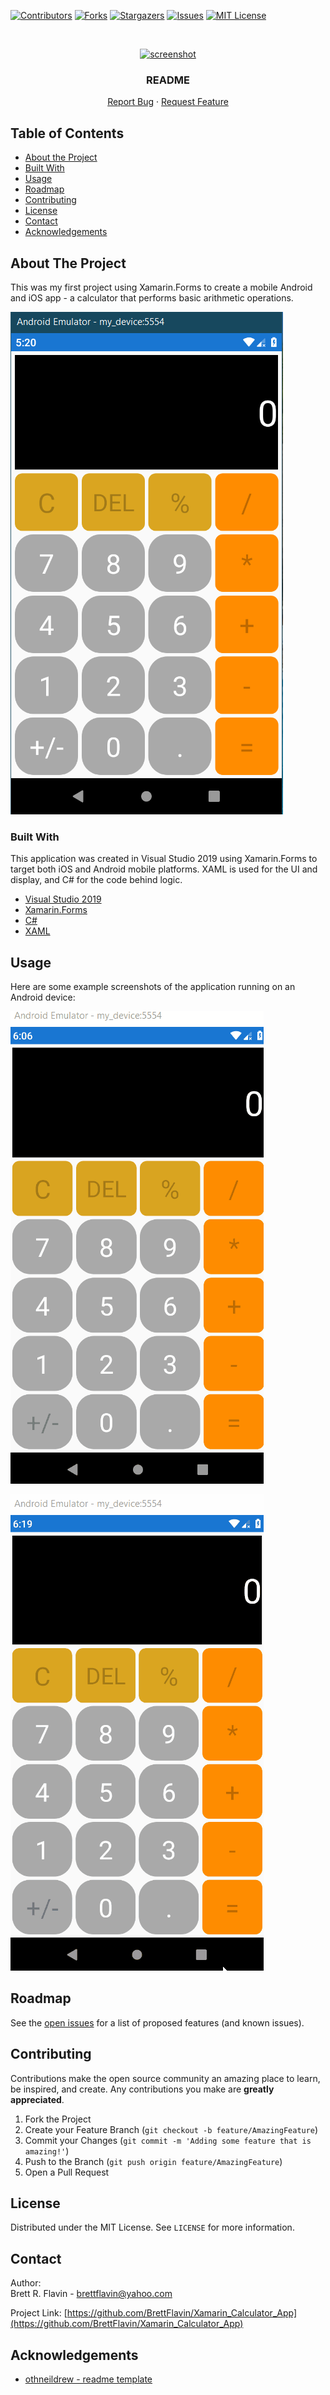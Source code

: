 <!--
*** Markdown "reference style" links used for readability.
*** Reference links are enclosed in brackets [ ] instead of parentheses ( ).
*** See the bottom of this document for the declaration of the reference variables
*** for contributors-url, forks-url, etc.
*** https://www.markdownguide.org/basic-syntax/#reference-style-links
-->


<!-- PROJECT SHIELDS -->
[![Contributors][contributors-shield]][contributors-url]
[![Forks][forks-shield]][forks-url]
[![Stargazers][stars-shield]][stars-url]
[![Issues][issues-shield]][issues-url]
[![MIT License][license-shield]][license-url]



<!-- PROJECT LOGO -->
<br />
<p align="center">
  <a href="https://github.com/BrettFlavin/Xamarin_Calculator_App/images">
    <img src="screenshot1.png" alt="screenshot" width="180" height="180">
  </a>

  <h3 align="center">README</h3>

  <p align="center">    
    <a href="https://github.com/BrettFlavin/Xamarin_Calculator_App/issues">Report Bug</a>
    ·
    <a href="https://github.com/BrettFlavin/Xamarin_Calculator_App/issues">Request Feature</a>
  </p>
</p>



<!-- TABLE OF CONTENTS -->
## Table of Contents

* [About the Project](#about-the-project)
* [Built With](#built-with)
* [Usage](#usage)
* [Roadmap](#roadmap)
* [Contributing](#contributing)
* [License](#license)
* [Contact](#contact)
* [Acknowledgements](#acknowledgements)



<!-- ABOUT THE PROJECT -->
## About The Project

This was my first project using Xamarin.Forms to create a mobile Android and iOS app - a calculator that performs basic arithmetic operations.

![Calculator screenshot1](https://github.com/BrettFlavin/Xamarin_Calculator_App/blob/master/images/screenshot1.png)


<!-- BUILT WITH -->
### Built With

This application was created in Visual Studio 2019 using Xamarin.Forms to target both iOS and Android mobile platforms. XAML is used for the UI and display, and C# for the code behind logic.

* [Visual Studio 2019](https://visualstudio.microsoft.com/vs/)
* [Xamarin.Forms](https://docs.microsoft.com/en-us/xamarin/xamarin-forms/)
* [C#](https://docs.microsoft.com/en-us/dotnet/csharp/)
* [XAML](https://docs.microsoft.com/en-us/dotnet/desktop-wpf/fundamentals/xaml)



<!-- USAGE EXAMPLES -->
## Usage

Here are some example screenshots of the application running on an Android device:

![Calculator screenshot2](https://github.com/BrettFlavin/Xamarin_Calculator_App/blob/master/images/screenshot2.gif)

![Calculator screenshot3](https://github.com/BrettFlavin/Xamarin_Calculator_App/blob/master/images/screenshot3.gif)



<!-- ROADMAP -->
## Roadmap

See the [open issues](https://github.com/BrettFlavin/Xamarin_Calculator_App/issues) for a list of proposed features (and known issues).



<!-- CONTRIBUTING -->
## Contributing

Contributions make the open source community an amazing place to learn, be inspired, and create. Any contributions you make are **greatly appreciated**.

1. Fork the Project
2. Create your Feature Branch (`git checkout -b feature/AmazingFeature`)
3. Commit your Changes (`git commit -m 'Adding some feature that is amazing!'`)
4. Push to the Branch (`git push origin feature/AmazingFeature`)
5. Open a Pull Request



<!-- LICENSE -->
## License

Distributed under the MIT License. See `LICENSE` for more information.



<!-- CONTACT -->
## Contact

Author:
<br />
Brett R. Flavin - brettflavin@yahoo.com

Project Link: [https://github.com/BrettFlavin/Xamarin_Calculator_App](https://github.com/BrettFlavin/Xamarin_Calculator_App)



<!-- ACKNOWLEDGEMENTS -->
## Acknowledgements
* [othneildrew - readme template](https://github.com/othneildrew/Best-README-Template)



<!-- MARKDOWN LINKS & IMAGES -->
<!-- https://www.markdownguide.org/basic-syntax/#reference-style-links -->
[contributors-shield]: https://img.shields.io/github/contributors/BrettFlavin/Xamarin_Calculator_App?style=plastic
[contributors-url]: https://github.com/BrettFlavin/Xamarin_Calculator_App/graphs/contributors
[forks-shield]: https://img.shields.io/github/forks/BrettFlavin/Xamarin_Calculator_App?style=plastic
[forks-url]: https://github.com/BrettFlavin/Xamarin_Calculator_App/network/members
[stars-shield]: https://img.shields.io/github/stars/BrettFlavin/Xamarin_Calculator_App?style=plastic
[stars-url]: https://github.com/BrettFlavin/Xamarin_Calculator_App/stargazers
[issues-shield]: https://img.shields.io/github/issues/BrettFlavin/Xamarin_Calculator_App?style=plastic
[issues-url]: https://github.com/BrettFlavin/Xamarin_Calculator_App/issues
[license-shield]: https://img.shields.io/github/license/BrettFlavin/Xamarin_Calculator_App.svg?style=plastic
[license-url]: https://github.com/BrettFlavin/Xamarin_Calculator_App/LICENSE.txt
